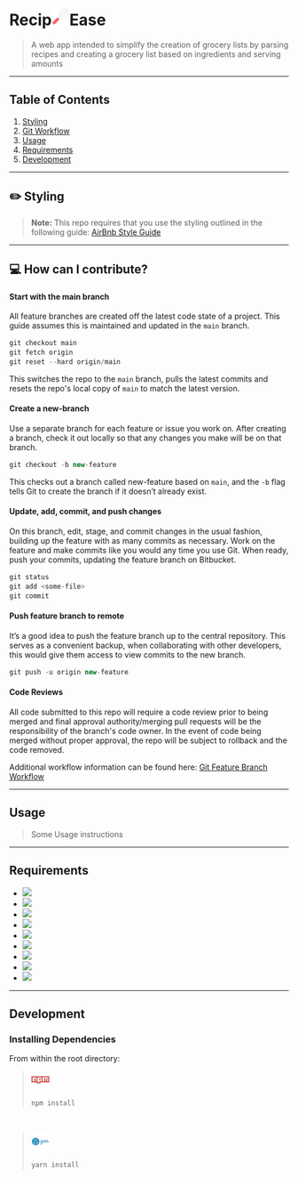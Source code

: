 # Recip<img src='./recip-ease.png' height='32' width='32'>Ease 

> A web app intended to simplify the creation of grocery lists by parsing recipes and creating a grocery list based on ingredients and serving amounts

---

## Table of Contents

1. [Styling](#pencil2-styling)
1. [Git Workflow](#computer-how-can-i-contribute)
1. [Usage](#usage)
1. [Requirements](#requirements)
1. [Development](#development)


---
## :pencil2: Styling

> **Note:** This repo requires that you use the styling outlined in the following guide: [AirBnb Style Guide](https://github.com/airbnb/javascript)
---

## :computer: How can I contribute?

#### Start with the main branch
All feature branches are created off the latest code state of a project. This guide assumes this is maintained and updated in the `main` branch.

```jsx
git checkout main
git fetch origin
git reset --hard origin/main
```
This switches the repo to the `main` branch, pulls the latest commits and resets the repo's local copy of `main` to match the latest version.

#### Create a new-branch
Use a separate branch for each feature or issue you work on. After creating a branch, check it out locally so that any changes you make will be on that branch.

```jsx
git checkout -b new-feature
```

This checks out a branch called new-feature based on `main`, and the `-b` flag tells Git to create the branch if it doesn’t already exist.

#### Update, add, commit, and push changes
On this branch, edit, stage, and commit changes in the usual fashion, building up the feature with as many commits as necessary. Work on the feature and make commits like you would any time you use Git. When ready, push your commits, updating the feature branch on Bitbucket.

```jsx
git status
git add <some-file>
git commit
```

#### Push feature branch to remote
It’s a good idea to push the feature branch up to the central repository. This serves as a convenient backup, when collaborating with other developers, this would give them access to view commits to the new branch.

```jsx
git push -u origin new-feature
```

#### Code Reviews
All code submitted to this repo will require a code review prior to being merged and final approval authority/merging pull requests will be the responsibility of the branch's code owner. In the event of code being merged without proper approval, the repo will be subject to rollback and the code removed.


Additional workflow information can be found here: [Git Feature Branch Workflow](https://www.atlassian.com/git/tutorials/comparing-workflows/feature-branch-workflow)

---

## Usage

> Some Usage instructions

---

## Requirements

 - <img src="https://img.shields.io/github/package-json/dependency-version/sbirvin1s/recip-ease/nodemon"/>
 - <img src="https://img.shields.io/github/package-json/dependency-version/sbirvin1s/recip-ease/webpack" />
 - <img src="https://img.shields.io/github/package-json/dependency-version/sbirvin1s/recip-ease/babel"/>
 - <img src="https://img.shields.io/github/package-json/dependency-version/sbirvin1s/recip-ease/react" />
 - <img src="https://img.shields.io/github/package-json/dependency-version/sbirvin1s/recip-ease/axios"/>
 - <img src="https://img.shields.io/github/package-json/dependency-version/sbirvin1s/recip-ease/express" />
 - <img src="https://img.shields.io/github/package-json/dependency-version/sbirvin1s/recip-ease/mongoose" />
 - <img src="https://img.shields.io/github/package-json/dependency-version/sbirvin1s/recip-ease/styled-components" />
 - <img src="https://img.shields.io/github/package-json/dependency-version/sbirvin1s/recip-ease/@mui/material" />

 ---

## Development

### Installing Dependencies
From within the root directory:

> ![npm](./npm.png)
>```sh
>npm install
>```

<br/>

> ![yarn](./yarn.png)
>```sh
> yarn install
>```
